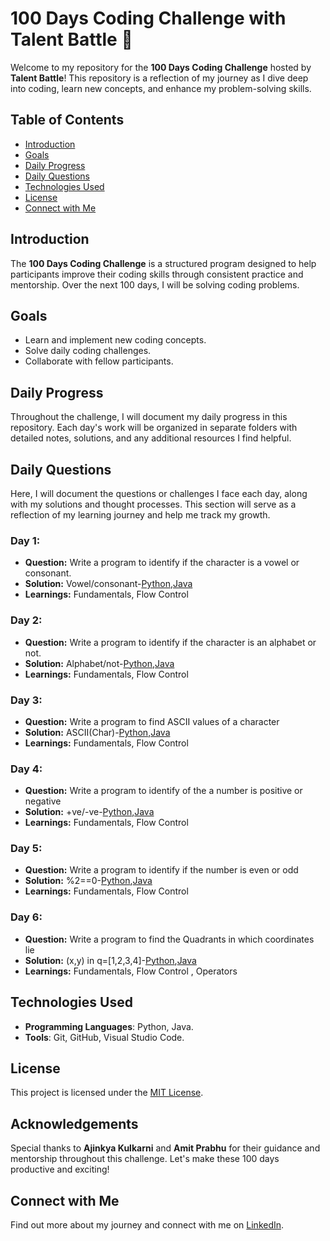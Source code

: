 # 100 Days Coding Challenge with Talent Battle 🚀

Welcome to my repository for the **100 Days Coding Challenge** hosted by **Talent Battle**! This repository is a reflection of my journey as I dive deep into coding, learn new concepts, and enhance my problem-solving skills.

## Table of Contents

- [Introduction](#introduction)
- [Goals](#goals)
- [Daily Progress](#daily-progress)
- [Daily Questions](#daily-questions)
- [Technologies Used](#technologies-used)
- [License](#license)
- [Connect with Me](#connect-with-me)
  
## Introduction

The **100 Days Coding Challenge** is a structured program designed to help participants improve their coding skills through consistent practice and mentorship. Over the next 100 days, I will be solving coding problems.

## Goals

- Learn and implement new coding concepts.
- Solve daily coding challenges.
- Collaborate with fellow participants.

## Daily Progress

Throughout the challenge, I will document my daily progress in this repository. Each day's work will be organized in separate folders with detailed notes, solutions, and any additional resources I find helpful.

## Daily Questions

Here, I will document the questions or challenges I face each day, along with my solutions and thought processes. This section will serve as a reflection of my learning journey and help me track my growth.

### Day 1: 
- **Question:** Write a program to identify if the character is a vowel or consonant.
- **Solution:** Vowel/consonant-[Python](https://github.com/Yasaswini38/100daysofcodetb/blob/main/Python/day1.py),[Java](https://github.com/Yasaswini38/100daysofcodetb/blob/main/Java/day1.java)
- **Learnings:** Fundamentals, Flow Control

### Day 2: 
- **Question:** Write a program to identify if the character is an alphabet or not.
- **Solution:** Alphabet/not-[Python](https://github.com/Yasaswini38/100daysofcodetb/blob/main/Python/day2.py),[Java](https://github.com/Yasaswini38/100daysofcodetb/blob/main/Java/day2.java)
- **Learnings:** Fundamentals, Flow Control

### Day 3: 
- **Question:** Write a program to find ASCII values of a character
- **Solution:** ASCII(Char)-[Python](https://github.com/Yasaswini38/100daysofcodetb/blob/main/Python/day3.py),[Java](https://github.com/Yasaswini38/100daysofcodetb/blob/main/Java/day3.java)
- **Learnings:** Fundamentals, Flow Control

### Day 4: 
- **Question:** Write a program to identify of the a number is positive or negative
- **Solution:** +ve/-ve-[Python](https://github.com/Yasaswini38/100daysofcodetb/blob/main/Python/day4.py),[Java](https://github.com/Yasaswini38/100daysofcodetb/blob/main/Java/day4.java)
- **Learnings:** Fundamentals, Flow Control

### Day 5: 
- **Question:** Write a program to identify if the number is even or odd
- **Solution:** %2==0-[Python](https://github.com/Yasaswini38/100daysofcodetb/blob/main/Python/day5.py),[Java](https://github.com/Yasaswini38/100daysofcodetb/blob/main/Java/day5.java)
- **Learnings:** Fundamentals, Flow Control

### Day 6: 
- **Question:** Write a program to find the Quadrants in which coordinates lie
- **Solution:** (x,y) in q=[1,2,3,4]-[Python](https://github.com/Yasaswini38/100daysofcodetb/blob/main/Python/day6.py),[Java](https://github.com/Yasaswini38/100daysofcodetb/blob/main/Java/day6.java)
- **Learnings:** Fundamentals, Flow Control , Operators

## Technologies Used

- **Programming Languages**: Python, Java.
- **Tools**: Git, GitHub, Visual Studio Code.

## License

This project is licensed under the [MIT License](LICENSE).

## Acknowledgements

Special thanks to **Ajinkya Kulkarni** and **Amit Prabhu** for their guidance and mentorship throughout this challenge. Let's make these 100 days productive and exciting!

## Connect with Me

Find out more about my journey and connect with me on [LinkedIn](https://www.linkedin.com/in/padamati-yyasaswini/).

